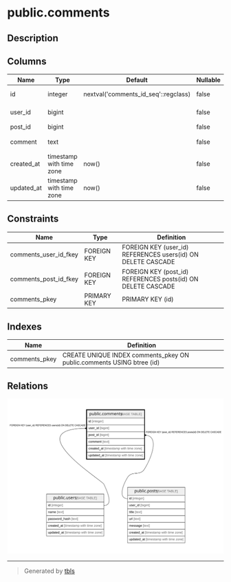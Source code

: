 # public.comments

## Description

## Columns

| Name | Type | Default | Nullable | Children | Parents | Comment |
| ---- | ---- | ------- | -------- | -------- | ------- | ------- |
| id | integer | nextval('comments_id_seq'::regclass) | false |  |  | コメントID |
| user_id | bigint |  | false |  | [public.users](public.users.md) | ユーザーID |
| post_id | bigint |  | false |  | [public.posts](public.posts.md) | 投稿ID |
| comment | text |  | false |  |  | コメント本文 |
| created_at | timestamp with time zone | now() | false |  |  | 作成日時 |
| updated_at | timestamp with time zone | now() | false |  |  | 更新日時 |

## Constraints

| Name | Type | Definition |
| ---- | ---- | ---------- |
| comments_user_id_fkey | FOREIGN KEY | FOREIGN KEY (user_id) REFERENCES users(id) ON DELETE CASCADE |
| comments_post_id_fkey | FOREIGN KEY | FOREIGN KEY (post_id) REFERENCES posts(id) ON DELETE CASCADE |
| comments_pkey | PRIMARY KEY | PRIMARY KEY (id) |

## Indexes

| Name | Definition |
| ---- | ---------- |
| comments_pkey | CREATE UNIQUE INDEX comments_pkey ON public.comments USING btree (id) |

## Relations

![er](public.comments.svg)

---

> Generated by [tbls](https://github.com/k1LoW/tbls)
